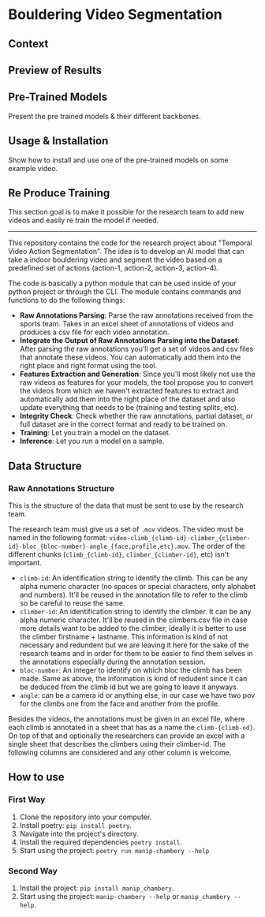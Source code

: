 # Bouldering Video Segmentation

## Context

## Preview of Results

## Pre-Trained Models

Present the pre trained models & their different backbones.

## Usage & Installation

Show how to install and use one of the pre-trained models on some example video.

## Re Produce Training

This section goal is to make it possible for the research team to add new videos and easily re train the model if needed.

---

This repository contains the code for the research project about "Temporal Video Action Segmentation". The idea is to develop an AI model that can take a indoor bouldering video and segment the video based on a predefined set of actions (action-1, action-2, action-3, action-4).

The code is basically a python module that can be used inside of your python project or through the CLI. The module contains commands and functions to do the following things:

- **Raw Annotations Parsing**: Parse the raw annotations received from the sports team. Takes in an excel sheet of annotations of videos and produces a csv file for each video annotation.
- **Integrate the Output of Raw Annotations Parsing into the Dataset**: After parsing the raw annotations you'll get a set of videos and csv files that annotate these videos. You can automatically add them into the right place and right format using the tool.
- **Features Extraction and Generation**: Since you'll most likely not use the raw videos as features for your models, the tool propose you to convert the videos from which we haven't extracted features to extract and automatically add them into the right place of the dataset and also update everything that needs to be (training and testing splits, etc).
- **Integrity Check**: Check whether the raw annotations, partial dataset, or full dataset are in the correct format and ready to be trained on.
- **Training**: Let you train a model on the dataset.
- **Inference**: Let you run a model on a sample.

## Data Structure

### Raw Annotations Structure

This is the structure of the data that must be sent to use by the research team.

The research team must give us a set of `.mov` videos. The video must be named in the following format: `video-climb_{climb-id}-climber_{climber-id}-bloc_{bloc-number}-angle_{face,profile,etc}.mov`. The order of the different chunks (`climb_{climb-id}`, `climber_{climber-id}`, etc) isn't important.

- `climb-id`: An identification string to identify the climb. This can be any alpha numeric character (no spaces or special characters, only alphabet and numbers). It'll be reused in the annotation file to refer to the climb so be careful to reuse the same.
- `climber-id`: An identification string to identify the climber. It can be any alpha numeric character. It'll be reused in the climbers.csv file in case more details want to be added to the climber, ideally it is better to use the climber firstname + lastname. This information is kind of not necessary and redundent but we are leaving it here for the sake of the research teams and in order for them to be easier to find them selves in the annotations especially during the annotation session.
- `bloc-number`: An integer to identify on which bloc the climb has been made. Same as above, the information is kind of redudent since it can be deduced from the climb id but we are going to leave it anyways.
- `angle`: can be a camera id or anything else, in our case we have two pov for the climbs one from the face and another from the profile.

Besides the videos, the annotations must be given in an excel file, where each climb is annotated in a sheet that has as a name the `climb-{climb-od}`.
On top of that and optionally the researchers can provide an excel with a single sheet that describes the climbers using their climber-id. The following columns are considered and any other column is welcome.

## How to use

### First Way

1. Clone the repository into your computer.
2. Install poetry: `pip install poetry`.
3. Navigate into the project's directory.
4. Install the required dependencies `poetry install`.
5. Start using the project: `poetry run manip-chambery --help`

### Second Way

1. Install the project: `pip install manip_chambery`.
2. Start using the project: `manip-chambery --help` or `manip_chambery --help`.
